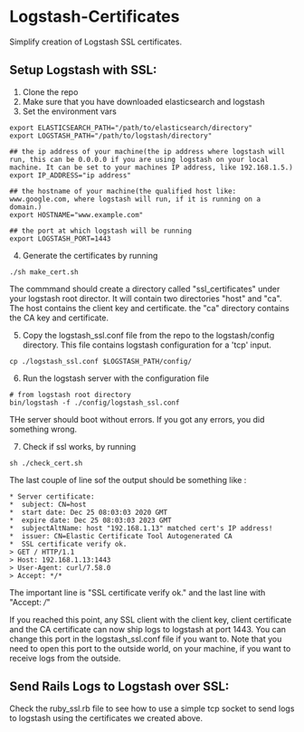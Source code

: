 # Logstash-Certificates
Simplify creation of Logstash SSL certificates.

## Setup Logstash with SSL:

1. Clone the repo
2. Make sure that you have downloaded elasticsearch and logstash
3. Set the environment vars

```
export ELASTICSEARCH_PATH="/path/to/elasticsearch/directory"
export LOGSTASH_PATH="/path/to/logstash/directory"

## the ip address of your machine(the ip address where logstash will run, this can be 0.0.0.0 if you are using logstash on your local machine. It can be set to your machines IP address, like 192.168.1.5.)
export IP_ADDRESS="ip address"

## the hostname of your machine(the qualified host like: www.google.com, where logstash will run, if it is running on a domain.)
export HOSTNAME="www.example.com"

## the port at which logstash will be running
export LOGSTASH_PORT=1443
```

4. Generate the certificates by running

```
./sh make_cert.sh
```

The commmand should create a directory called "ssl_certificates" under your logstash root director. It will contain two directories "host" and "ca". The host contains the client key and certificate. the "ca" directory contains the CA key and certificate.

5. Copy the logstash_ssl.conf file from the repo to the logstash/config directory. This file contains logstash configuration for a 'tcp' input.

```
cp ./logstash_ssl.conf $LOGSTASH_PATH/config/
```

6. Run the logstash server with the configuration file

```
# from logstash root directory
bin/logstash -f ./config/logstash_ssl.conf
```

THe server should boot without errors. If you got any errors, you did something wrong.

7. Check if ssl works, by running 

```
sh ./check_cert.sh
```

The last couple of line sof the output should be something like :

```
* Server certificate:
*  subject: CN=host
*  start date: Dec 25 08:03:03 2020 GMT
*  expire date: Dec 25 08:03:03 2023 GMT
*  subjectAltName: host "192.168.1.13" matched cert's IP address!
*  issuer: CN=Elastic Certificate Tool Autogenerated CA
*  SSL certificate verify ok.
> GET / HTTP/1.1
> Host: 192.168.1.13:1443
> User-Agent: curl/7.58.0
> Accept: */*
```
The important line is "SSL certificate verify ok." and the last line with "Accept: */*"

If you reached this point, any SSL client with the client key, client certificate and the CA certificate can now ship logs to logstash at port 1443. You can change this port in the logstash_ssl.conf file if you want to.
Note that you need to open this port to the outside world, on your machine, if you want to receive logs from the outside.


## Send Rails Logs to Logstash over SSL:

Check the ruby_ssl.rb file to see how to use a simple tcp socket to send logs to logstash using the certificates we created above.

